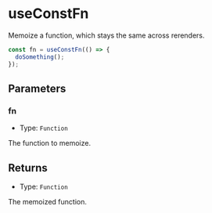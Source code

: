 # useConstFn

Memoize a function, which stays the same across rerenders.

```ts
const fn = useConstFn(() => {
  doSomething();
});
```

## Parameters

### fn

- Type: `Function`

The function to memoize.

## Returns

- Type: `Function`

The memoized function.
